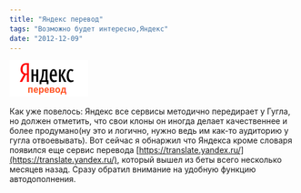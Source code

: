 ```yaml
---
title: "Яндекс перевод"
tags: "Возможно будет интересно,Яндекс"
date: "2012-12-09"
---
```


[![](images/yandex_translate.png "yandex_translate")](https://translate.yandex.ru/ "yandex translate")

Как уже повелось: Яндекс все сервисы методично передирает у Гугла, но должен отметить, что свои клоны он иногда делает качественнее и более продумано(ну это и логично, нужно ведь им как-то аудиторию у гугла отвоевывать). Вот сейчас я обнаржил что Яндекса кроме словаря появился еще сервис перевода [https://translate.yandex.ru/](https://translate.yandex.ru/), который вышел из беты всего несколько месяцев назад. Сразу обратил внимание на удобную функцию автодополнения.
